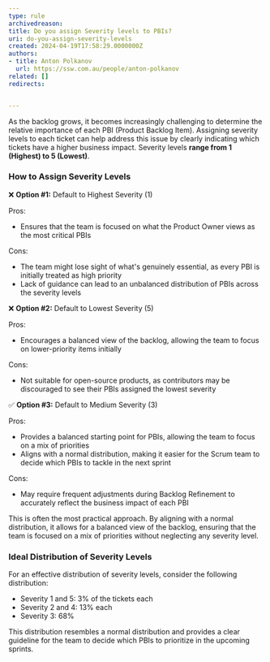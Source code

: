 ```yaml
---
type: rule
archivedreason: 
title: Do you assign Severity levels to PBIs?
uri: do-you-assign-severity-levels
created: 2024-04-19T17:58:29.0000000Z
authors:
- title: Anton Polkanov
  url: https://ssw.com.au/people/anton-polkanov
related: []
redirects:


---
```


As the backlog grows, it becomes increasingly challenging to determine the relative importance of each PBI (Product Backlog Item). Assigning severity levels to each ticket can help address this issue by clearly indicating which tickets have a higher business impact. Severity levels **range from 1 (Highest) to 5 (Lowest)**.

<!--endintro-->

### How to Assign Severity Levels

❌ **Option #1:** Default to Highest Severity (1)

Pros:

* Ensures that the team is focused on what the Product Owner views as the most critical PBIs

Cons:

* The team might lose sight of what's genuinely essential, as every PBI is initially treated as high priority
* Lack of guidance can lead to an unbalanced distribution of PBIs across the severity levels

❌ **Option #2:** Default to Lowest Severity (5)

Pros:

* Encourages a balanced view of the backlog, allowing the team to focus on lower-priority items initially

Cons:

* Not suitable for open-source products, as contributors may be discouraged to see their PBIs assigned the lowest severity

✅ **Option #3:** Default to Medium Severity (3)

Pros:

* Provides a balanced starting point for PBIs, allowing the team to focus on a mix of priorities
* Aligns with a normal distribution, making it easier for the Scrum team to decide which PBIs to tackle in the next sprint

Cons:

* May require frequent adjustments during Backlog Refinement to accurately reflect the business impact of each PBI

This is often the most practical approach. By aligning with a normal distribution, it allows for a balanced view of the backlog, ensuring that the team is focused on a mix of priorities without neglecting any severity level.

### Ideal Distribution of Severity Levels

For an effective distribution of severity levels, consider the following distribution:

* Severity 1 and 5: 3% of the tickets each
* Severity 2 and 4: 13% each
* Severity 3: 68%

This distribution resembles a normal distribution and provides a clear guideline for the team to decide which PBIs to prioritize in the upcoming sprints.
